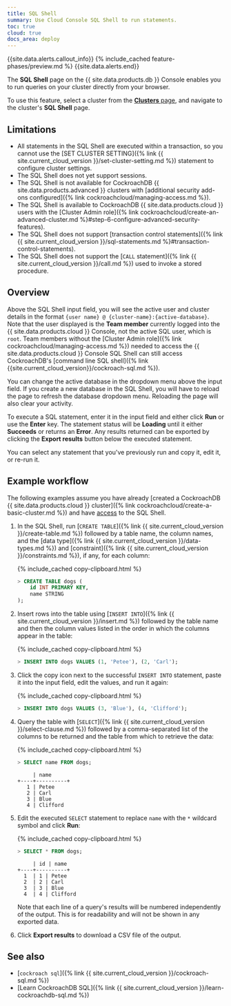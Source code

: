 ```yaml
---
title: SQL Shell
summary: Use Cloud Console SQL Shell to run statements.
toc: true
cloud: true
docs_area: deploy
---
```


{{site.data.alerts.callout_info}}
{% include_cached feature-phases/preview.md %}
{{site.data.alerts.end}}

The **SQL Shell** page on the {{ site.data.products.db }} Console enables you to run queries on your cluster directly from your browser.

To use this feature, select a cluster from the [**Clusters** page](cluster-management.html#view-clusters-page), and navigate to the cluster's **SQL Shell** page.

## Limitations

- All statements in the SQL Shell are executed within a transaction, so you cannot use the [SET CLUSTER SETTING]({% link {{ site.current_cloud_version }}/set-cluster-setting.md %}) statement to configure cluster settings.
- The SQL Shell does not yet support sessions.
- The SQL Shell is not available for CockroachDB {{ site.data.products.advanced }} clusters with [additional security add-ons configured]({% link cockroachcloud/managing-access.md %}).
- The SQL Shell is available to CockroachDB {{ site.data.products.cloud }} users with the [Cluster Admin role]({% link cockroachcloud/create-an-advanced-cluster.md %}#step-6-configure-advanced-security-features).
- The SQL Shell does not support [transaction control statements]({% link {{ site.current_cloud_version }}/sql-statements.md %}#transaction-control-statements).
- The SQL Shell does not support the [`CALL` statement]({% link {{ site.current_cloud_version }}/call.md %}) used to invoke a stored procedure.

## Overview

Above the SQL Shell input field, you will see the active user and cluster details in the format `{user name} @ {cluster-name}:{active-database}`. Note that the user displayed is the **Team member** currently logged into the {{ site.data.products.cloud }} Console, not the active SQL user, which is `root`. Team members without the [Cluster Admin role]({% link cockroachcloud/managing-access.md %}) needed to access the {{ site.data.products.cloud }} Console SQL Shell can still access CockroachDB's [command line SQL shell]({% link {{site.current_cloud_version}}/cockroach-sql.md %}).

You can change the active database in the dropdown menu above the input field. If you create a new database in the SQL Shell, you will have to reload the page to refresh the database dropdown menu. Reloading the page will also clear your activity.

To execute a SQL statement, enter it in the input field and either click **Run** or use the **Enter** key. The statement status will be **Loading** until it either **Succeeds** or returns an **Error**. Any results returned can be exported by clicking the **Export results** button below the executed statement.

You can select any statement that you've previously run and copy it, edit it, or re-run it.

## Example workflow

The following examples assume you have already [created a CockroachDB {{ site.data.products.cloud }} cluster]({% link cockroachcloud/create-a-basic-cluster.md %}) and have [access](#limitations) to the SQL Shell.

1. In the SQL Shell, run [`CREATE TABLE`]({% link {{ site.current_cloud_version }}/create-table.md %}) followed by a table name, the column names, and the [data type]({% link {{ site.current_cloud_version }}/data-types.md %}) and [constraint]({% link {{ site.current_cloud_version }}/constraints.md %}), if any, for each column:

    {% include_cached copy-clipboard.html %}
    ~~~ sql
    > CREATE TABLE dogs (
        id INT PRIMARY KEY,
        name STRING
    );
    ~~~

1. Insert rows into the table using [`INSERT INTO`]({% link {{ site.current_cloud_version }}/insert.md %}) followed by the table name and then the column values listed in the order in which the columns appear in the table:

    {% include_cached copy-clipboard.html %}
    ~~~ sql
    > INSERT INTO dogs VALUES (1, 'Petee'), (2, 'Carl');
    ~~~

1. Click the copy icon next to the successful `INSERT INTO` statement, paste it into the input field, edit the values, and run it again:

    {% include_cached copy-clipboard.html %}
    ~~~ sql
    > INSERT INTO dogs VALUES (3, 'Blue'), (4, 'Clifford');
    ~~~

1. Query the table with [`SELECT`]({% link {{ site.current_cloud_version }}/select-clause.md %}) followed by a comma-separated list of the columns to be returned and the table from which to retrieve the data:

    {% include_cached copy-clipboard.html %}
    ~~~ sql
    > SELECT name FROM dogs;
    ~~~

    ~~~
         | name
    +----+----------+
       1 | Petee
       2 | Carl
       3 | Blue
       4 | Clifford
    ~~~

1. Edit the executed `SELECT` statement to replace `name` with the `*` wildcard symbol and click **Run**:

    {% include_cached copy-clipboard.html %}
    ~~~ sql
    > SELECT * FROM dogs;
    ~~~

    ~~~
         | id | name
    +----+----------+
      1  | 1 | Petee
      2  | 2 | Carl
      3  | 3 | Blue
      4  | 4 | Clifford
    ~~~

    Note that each line of a query's results will be numbered independently of the output. This is for readability and will not be shown in any exported data.

1. Click **Export results** to download a CSV file of the output.

## See also

- [`cockroach sql`]({% link {{ site.current_cloud_version }}/cockroach-sql.md %})
- [Learn CockroachDB SQL]({% link {{ site.current_cloud_version }}/learn-cockroachdb-sql.md %})
